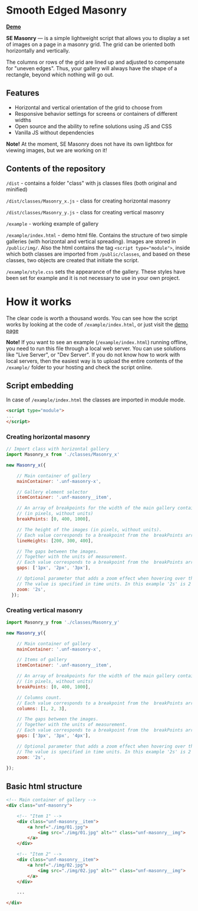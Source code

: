 
# Smooth Edged Masonry
**[Demo](https://unfashion.github.io/Smooth-Edged-Masonry/example/)**  

**SE Masonry** — is a simple lightweight script that allows you to display a set of images on a page in a masonry grid. The grid can be oriented both horizontally and vertically.  

The columns or rows of the grid are lined up and adjusted to compensate for "uneven edges". Thus, your gallery will always have the shape of a rectangle, beyond which nothing will go out.

## Features ##
- Horizontal and vertical orientation of the grid to choose from
- Responsive behavior settings for screens or containers of different widths
- Open source and the ability to refine solutions using JS and CSS
- Vanilla JS without dependencies

**Note!** At the moment, SE Masonry does not have its own lightbox for viewing images, but we are working on it!

## Contents of the repository
`/dist` - contains a folder "class" with js classes files (both original and minified) 

`/dist/classes/Masonry_x.js` - class for creating horizontal masonry

`/dist/classes/Masonry_y.js` - class for creating vertical masonry

`/example` - working example of gallery 

`/example/index.html` - demo html file. Contains the structure of two simple galleries (with horizontal and vertical spreading). Images are stored in `/public/img/`. Also the html contains the tag `<script type="module">`, inside which both classes are imported from `/public/classes`, and based on these classes, two objects are created that initiate the script.

`/example/style.css` sets the appearance of the gallery. These styles have been set for example and it is not necessary to use in your own project.


# How it works
The clear code is worth a thousand words. You can see how the script works by looking at the code of `/example/index.html`, or just visit the [demo page](https://unfashion.github.io/Smooth-Edged-Masonry/example/)

**Note!** If you want to see an example (`/example/index.html`) running offline, you need to run this file through a local web server. You can use solutions like "Live Server", or "Dev Server". If you do not know how to work with local servers, then the easiest way is to upload the entire contents of the `/example/` folder to your hosting and check the script online.

## Script embedding
In case of `/example/index.html` the classes are imported in module mode.
```html 
<script type="module">
...
</script>
```


### Creating horizontal masonry 

```js
// Import class with horizontal gallery
import Masonry_x from './classes/Masonry_x'

new Masonry_x({

    // Main container of gallery
    mainContainer: '.unf-masonry-x',

    // Gallery element selector
    itemContainer: '.unf-masonry__item',

    // An array of breakpoints for the width of the main gallery container
    // (in pixels, without units)
    breakPoints: [0, 400, 1000],

    // The height of the images (in pixels, without units).
    // Each value corresponds to a breakpoint from the  breakPoints array
    lineHeights: [200, 300, 400],

    // The gaps between the images.
    // Together with the units of measurement.
    // Each value corresponds to a breakpoint from the  breakPoints array
    gaps: ['1px', '2px', '3px'],

    // Optional parameter that adds a zoom effect when hovering over the image.
    // The value is specified in time units. In this example '2s' is 2 seconds.
    zoom: '2s',
  });
  ```

### Creating vertical masonry 

```js
import Masonry_y from './classes/Masonry_y'

new Masonry_y({

    // Main container of gallery
    mainContainer: '.unf-masonry-x',

    // Items of gallery
    itemContainer: '.unf-masonry__item', 

    // An array of breakpoints for the width of the main gallery container
    // (in pixels, without units)
    breakPoints: [0, 400, 1000],

    // Columns count. 
    // Each value corresponds to a breakpoint from the  breakPoints array
    columns: [1, 2, 3],

    // The gaps between the images.
    // Together with the units of measurement.
    // Each value corresponds to a breakpoint from the  breakPoints array
    gaps: ['3px', '3px', '4px'],

    // Optional parameter that adds a zoom effect when hovering over the image.
    // The value is specified in time units. In this example '2s' is 2 seconds.
    zoom: '2s',

});
  ```


## Basic html structure
```html
<!-- Main container of gallery -->
<div class="unf-masonry">

    <!-- "Item 1" -->
    <div class="unf-masonry__item">
        <a href="./img/01.jpg">
            <img src="./img/01.jpg" alt="" class="unf-masonry__img">
        </a>
    </div>

    <!-- "Item 2" -->
    <div class="unf-masonry__item">
        <a href="./img/02.jpg">
            <img src="./img/02.jpg" alt="" class="unf-masonry__img">
        </a>
    </div>

    ...

</div>

```

